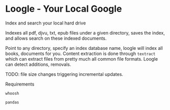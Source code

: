 # Loogle - Your Local Google

Index and search your local hard drive

Indexes all pdf, djvu, txt, epub files under a given directory, saves
the index, and allows search on these indexed documents. 

Point to any directory, specify an index database name, loogle will
index all books, documents for you. Content extraction is done through
`textract` which can extract files from pretty much all common file
formats. Loogle can detect additions, removals.

TODO: file size changes triggering incremental updates.

Requirements

`whoosh`

`pandas`

